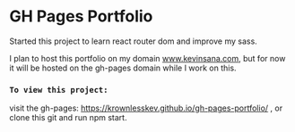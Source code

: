 # GH Pages Portfolio

Started this project to learn react router dom and improve my sass.

I plan to host this portfolio on my domain www.kevinsana.com, but for now it will be hosted on the gh-pages domain while I work on this.

### `To view this project:`

visit the gh-pages: https://krownlesskev.github.io/gh-pages-portfolio/ , or clone this git and run npm start.
